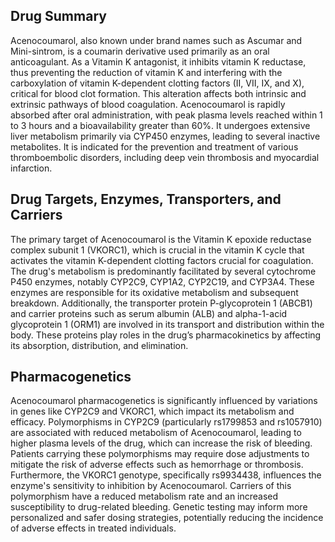 ## Drug Summary
Acenocoumarol, also known under brand names such as Ascumar and Mini-sintrom, is a coumarin derivative used primarily as an oral anticoagulant. As a Vitamin K antagonist, it inhibits vitamin K reductase, thus preventing the reduction of vitamin K and interfering with the carboxylation of vitamin K-dependent clotting factors (II, VII, IX, and X), critical for blood clot formation. This alteration affects both intrinsic and extrinsic pathways of blood coagulation. Acenocoumarol is rapidly absorbed after oral administration, with peak plasma levels reached within 1 to 3 hours and a bioavailability greater than 60%. It undergoes extensive liver metabolism primarily via CYP450 enzymes, leading to several inactive metabolites. It is indicated for the prevention and treatment of various thromboembolic disorders, including deep vein thrombosis and myocardial infarction.

## Drug Targets, Enzymes, Transporters, and Carriers
The primary target of Acenocoumarol is the Vitamin K epoxide reductase complex subunit 1 (VKORC1), which is crucial in the vitamin K cycle that activates the vitamin K-dependent clotting factors crucial for coagulation. The drug's metabolism is predominantly facilitated by several cytochrome P450 enzymes, notably CYP2C9, CYP1A2, CYP2C19, and CYP3A4. These enzymes are responsible for its oxidative metabolism and subsequent breakdown. Additionally, the transporter protein P-glycoprotein 1 (ABCB1) and carrier proteins such as serum albumin (ALB) and alpha-1-acid glycoprotein 1 (ORM1) are involved in its transport and distribution within the body. These proteins play roles in the drug’s pharmacokinetics by affecting its absorption, distribution, and elimination.

## Pharmacogenetics
Acenocoumarol pharmacogenetics is significantly influenced by variations in genes like CYP2C9 and VKORC1, which impact its metabolism and efficacy. Polymorphisms in CYP2C9 (particularly rs1799853 and rs1057910) are associated with reduced metabolism of Acenocoumarol, leading to higher plasma levels of the drug, which can increase the risk of bleeding. Patients carrying these polymorphisms may require dose adjustments to mitigate the risk of adverse effects such as hemorrhage or thrombosis. Furthermore, the VKORC1 genotype, specifically rs9934438, influences the enzyme's sensitivity to inhibition by Acenocoumarol. Carriers of this polymorphism have a reduced metabolism rate and an increased susceptibility to drug-related bleeding. Genetic testing may inform more personalized and safer dosing strategies, potentially reducing the incidence of adverse effects in treated individuals.
